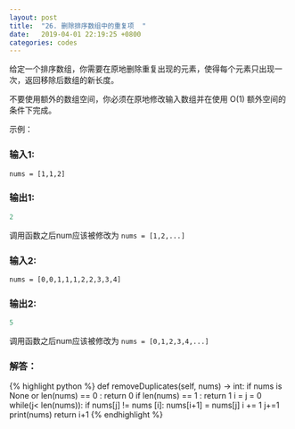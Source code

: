 ```yaml
---
layout: post
title:  "26. 删除排序数组中的重复项  "
date:   2019-04-01 22:19:25 +0800
categories: codes
---
```


给定一个排序数组，你需要在原地删除重复出现的元素，使得每个元素只出现一次，返回移除后数组的新长度。

不要使用额外的数组空间，你必须在原地修改输入数组并在使用 O(1) 额外空间的条件下完成。

示例：  

### 输入1:   
`nums = [1,1,2]  `

### 输出1:  
```Python
2
```
调用函数之后num应该被修改为
`nums = [1,2,...]  `

### 输入2:   
`nums = [0,0,1,1,1,2,2,3,3,4]`

### 输出2:  
```Python
5
```
调用函数之后num应该被修改为
`nums = [0,1,2,3,4,...]  `

### 解答：  

{% highlight python %}
def removeDuplicates(self, nums) -> int:
    if nums is None or len(nums) == 0 : return 0
    if len(nums) == 1 : return 1
    i = j = 0
    while(j< len(nums)):
        if nums[j] != nums [i]:
            nums[i+1] = nums[j]
            i += 1
        j+=1
    print(nums)
    return i+1
{% endhighlight %}
